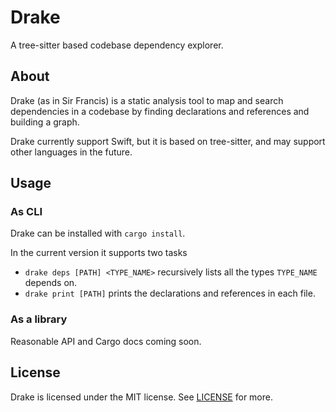 # Drake

A tree-sitter based codebase dependency explorer.

## About

Drake (as in Sir Francis) is a static analysis tool to map and search
dependencies in a codebase by finding declarations and references and building
a graph.

Drake currently support Swift, but it is based on tree-sitter, and may support  other languages in the future.

## Usage

### As CLI

Drake can be installed with `cargo install`.

In the current version it supports two tasks

- `drake deps [PATH] <TYPE_NAME>` recursively lists all the types `TYPE_NAME`
  depends on.
- `drake print [PATH]` prints the declarations and references in each file.

### As a library

Reasonable API and Cargo docs coming soon.

## License

Drake is licensed under the MIT license. See [LICENSE](LICENSE) for more.
